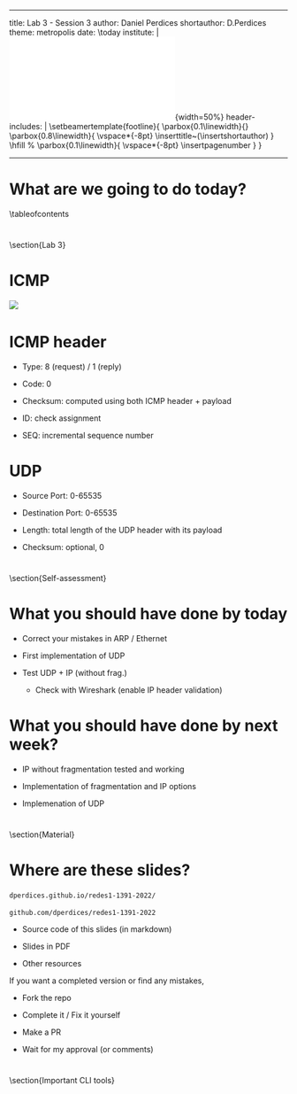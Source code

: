 
---
title: Lab 3 - Session 3
author: Daniel Perdices
shortauthor: D.Perdices
theme: metropolis
date: \today
institute: |
 ![](extra_resources/marcaUAM.pdf){width=50%}
header-includes: |
    \setbeamertemplate{footline}{
        \parbox{0.1\linewidth}{}
        \parbox{0.8\linewidth}{
            \vspace*{-8pt} \inserttitle~(\insertshortauthor)
        }
        \hfill %
        \parbox{0.1\linewidth}{
            \vspace*{-8pt} \insertpagenumber
        }
    }

---

# What are we going to do today?
\tableofcontents

#
\section{Lab 3}

# ICMP

![](https://osqa-ask.wireshark.org/upfiles/icmp.jpg)

# ICMP header

- Type: 8 (request) / 1 (reply)

- Code: 0

- Checksum: computed using both ICMP header + payload

- ID: check assignment

- SEQ: incremental sequence number


# UDP

- Source Port: 0-65535

- Destination Port: 0-65535

- Length: total length of the UDP header with its payload

- Checksum: optional, 0

#
\section{Self-assessment}

# What you should have done by today

- Correct your mistakes in ARP / Ethernet

- First implementation of UDP

- Test UDP + IP (without frag.)

    - Check with Wireshark (enable IP header validation)

# What you should have done by next week?

- IP without fragmentation tested and working

- Implementation of fragmentation and IP options

- Implemenation of UDP

#
\section{Material}

# Where are these slides?
`dperdices.github.io/redes1-1391-2022/`

`github.com/dperdices/redes1-1391-2022`

- Source code of this slides (in markdown)

- Slides in PDF

- Other resources

If you want a completed version or find any mistakes,

- Fork the repo

- Complete it / Fix it yourself

- Make a PR

- Wait for my approval (or comments)

# 
\section{Important CLI tools}